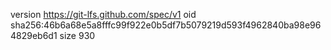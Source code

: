 version https://git-lfs.github.com/spec/v1
oid sha256:46b6a68e5a8fffc99f922e0b5df7b5079219d593f4962840ba98e964829eb6d1
size 930
